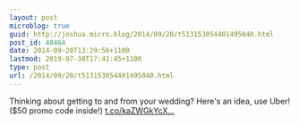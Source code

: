 ```yaml
---
layout: post
microblog: true
guid: http://joshua.micro.blog/2014/09/20/t513153054401495040.html
post_id: 40464
date: 2014-09-20T13:29:56+1100
lastmod: 2019-07-30T17:41:45+1100
type: post
url: /2014/09/20/t513153054401495040.html
---
```

Thinking about getting to and from your wedding? Here's an idea, use Uber! ($50 promo code inside!) [t.co/kaZWGkYcX...](http://t.co/kaZWGkYcXG)
